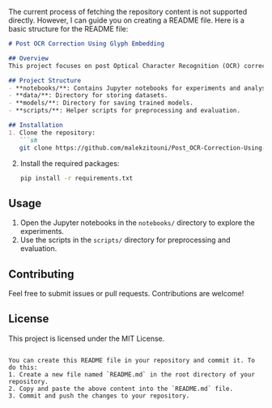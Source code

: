 
The current process of fetching the repository content is not supported directly. However, I can guide you on creating a README file. Here is a basic structure for the README file:

```markdown
# Post OCR Correction Using Glyph Embedding

## Overview
This project focuses on post Optical Character Recognition (OCR) correction using glyph embedding techniques.

## Project Structure
- **notebooks/**: Contains Jupyter notebooks for experiments and analysis.
- **data/**: Directory for storing datasets.
- **models/**: Directory for saving trained models.
- **scripts/**: Helper scripts for preprocessing and evaluation.

## Installation
1. Clone the repository:
   ```sh
   git clone https://github.com/malekzitouni/Post_OCR-Correction-Using-Glyph-Embedding.git
   ```
2. Install the required packages:
   ```sh
   pip install -r requirements.txt
   ```

## Usage
1. Open the Jupyter notebooks in the `notebooks/` directory to explore the experiments.
2. Use the scripts in the `scripts/` directory for preprocessing and evaluation.

## Contributing
Feel free to submit issues or pull requests. Contributions are welcome!

## License
This project is licensed under the MIT License.
```

You can create this README file in your repository and commit it. To do this:
1. Create a new file named `README.md` in the root directory of your repository.
2. Copy and paste the above content into the `README.md` file.
3. Commit and push the changes to your repository.

